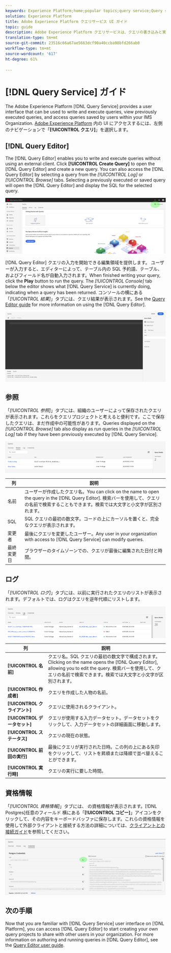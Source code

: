 ```yaml
---
keywords: Experience Platform;home;popular topics;query service;Query service;query
solution: Experience Platform
title: Adobe Experience Platform クエリサービス UI ガイド
topic: guide
description: Adobe Experience Platform クエリサービスは、クエリの書き込みと実行、以前に実行したクエリの表示、IMS 組織内のユーザーが保存したクエリへのアクセスに使用できるユーザーインターフェイスを提供します。
translation-type: tm+mt
source-git-commit: 23516c66a67ae5663dcf90a40ccba98bfd266ab0
workflow-type: tm+mt
source-wordcount: '617'
ht-degree: 61%

---
```



# [!DNL Query Service] ガイド

The Adobe Experience Platform [!DNL Query Service] provides a user interface that can be used to write and execute queries, view previously executed queries, and access queries saved by users within your IMS Organization. [Adobe Experience Platform][platform-ui] 内の UI にアクセスするには、左側のナビゲーションで「**[!UICONTROL クエリ]**」を選択します。

## [!DNL Query Editor]

The [!DNL Query Editor] enables you to write and execute queries without using an external client. Click **[!UICONTROL Create Query]** to open the [!DNL Query Editor] and create a new query. You can also access the [!DNL Query Editor] by selecting a query from the *[!UICONTROL Log]* or *[!UICONTROL Browse]* tabs. Selecting a previously executed or saved query will open the [!DNL Query Editor] and display the SQL for the selected query.

![画像](../images/queries/ui-overview/overview.png)

[!DNL Query Editor] クエリの入力を開始できる編集領域を提供します。 ユーザーが入力すると、エディターによって、テーブル内の SQL 予約語、テーブル、およびフィールド名が自動入力されます。When finished writing your query, click the **Play** button to run the query. The *[!UICONTROL Console]* tab below the editor shows what [!DNL Query Service] is currently doing, indicating when a query has been returned. コンソールの横にある「*[!UICONTROL 結果]*」タブには、クエリ結果が表示されます。See the [Query Editor guide][query-editor] for more information on using the [!DNL Query Editor].

![画像](../images/queries/ui-overview/query-editor.png)

## 参照

「*[!UICONTROL 参照]*」タブには、組織のユーザーによって保存されたクエリが表示されます。これらをクエリプロジェクトと考えると便利です。ここで保存したクエリは、まだ作成中の可能性があります。Queries displayed on the *[!UICONTROL Browse]* tab also display as run queries in the *[!UICONTROL Log]* tab if they have been previously executed by [!DNL Query Service].

![画像](../images/queries/ui-overview/browse.png)

| 列 | 説明 |
| --- | --- |
| 名前 | ユーザーが作成したクエリ名。You can click on the name to open the query in the [!DNL Query Editor]. 検索バーを使用して、クエリの名前で検索することもできます。検索では大文字と小文字が区別されます。 |
| SQL | SQL クエリの最初の数文字。コードの上にカーソルを置くと、完全なクエリが表示されます。 |
| 変更者 | 最後にクエリを変更したユーザー。Any user in your organization with access to [!DNL Query Service] can modify queries. |
| 最終変更日 | ブラウザーのタイムゾーンでの、クエリが最後に編集された日付と時間。 |

## ログ

「*[!UICONTROL ログ]*」タブには、以前に実行されたクエリのリストが表示されます。デフォルトでは、ログはクエリを逆年代順にリストします。

![画像](../images/queries/ui-overview/log.png)

| 列 | 説明 |
| --- | --- |
| **[!UICONTROL 名前]** | クエリ名。SQL クエリの最初の数文字で構成されます。Clicking on the name opens the [!DNL Query Editor], allowing you to edit the query. 検索バーを使用して、クエリの名前で検索できます。検索では大文字と小文字が区別されます。 |
| **[!UICONTROL 作成者]** | クエリを作成した人物の名前。 |
| **[!UICONTROL クライアント]** | クエリに使用されるクライアント。 |
| **[!UICONTROL データセット]** | クエリが使用する入力データセット。データセットをクリックして、入力データセットの詳細画面に移動します。 |
| **[!UICONTROL ステータス]** | クエリの現在の状態。 |
| **[!UICONTROL 前回の実行]** | 最後にクエリが実行された日時。この列の上にある矢印をクリックして、リストを昇順または降順で並べ替えることができます。 |
| **[!UICONTROL 実行時]** | クエリの実行に要した時間。 |

## 資格情報

「*[!UICONTROL 資格情報]*」タブには、 の資格情報が表示されます。[!DNL Postgres]任意のフィールド 横にある「**[!UICONTROL コピー]**」アイコンをクリックして、その内容をキーボードバッファに保存します。これらの資格情報を使用して外部クライアントと接続する方法の詳細については、[クライアントとの接続ガイド][connect-clients]を参照してください。

![画像](../images/queries/ui-overview/credentials.png)

## 次の手順

Now that you are familiar with [!DNL Query Service] user interface on [!DNL Platform], you can access [!DNL Query Editor] to start creating your own query projects to share with other users in your organization. For more information on authoring and running queries in [!DNL Query Editor], see the [Query Editor user guide][query-editor].

[platform-ui]: https://platform.adobe.com
[query-editor]: user-guide.md
[connect-clients]: ../clients/overview.md
